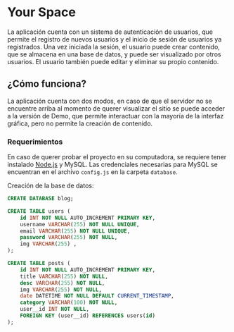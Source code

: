 # Your Space
La aplicación cuenta con un sistema de autenticación de usuarios, que permite el registro de nuevos usuarios y el inicio de sesión de usuarios ya registrados. Una vez iniciada la sesión, el usuario puede crear contenido, que se almacena en una base de datos, y puede ser visualizado por otros usuarios. El usuario también puede editar y eliminar su propio contenido.

## ¿Cómo funciona?
La aplicación cuenta con dos modos, en caso de que el servidor no se encuentre arriba al momento de querer visualizar el sitio se puede acceder a la versión de Demo, que permite interactuar con la mayoría de la interfaz gráfica, pero no permite la creación de contenido.

### Requerimientos
En caso de querer probar el proyecto en su computadora, se requiere tener instalado [Node.js](https://nodejs.org/es/) y MySQL.
Las credenciales necesarias para MySQL se encuentran en el archivo `config.js` en la carpeta `database`.

Creación de la base de datos:
```sql
CREATE DATABASE blog;

CREATE TABLE users (
    id INT NOT NULL AUTO_INCREMENT PRIMARY KEY,
    username VARCHAR(255) NOT NULL UNIQUE,
    email VARCHAR(255) NOT NULL UNIQUE,
    password VARCHAR(255) NOT NULL,
    img VARCHAR(255) ,
);

CREATE TABLE posts (
    id INT NOT NULL AUTO_INCREMENT PRIMARY KEY,
    title VARCHAR(255) NOT NULL,
    desc VARCHAR(255) NOT NULL,
    img VARCHAR(255) NOT NULL,
    date DATETIME NOT NULL DEFAULT CURRENT_TIMESTAMP,
    category VARCHAR(100) NOT NULL,
    user__id INT NOT NULL, 
    FOREIGN KEY (user__id) REFERENCES users(id)
);

```


